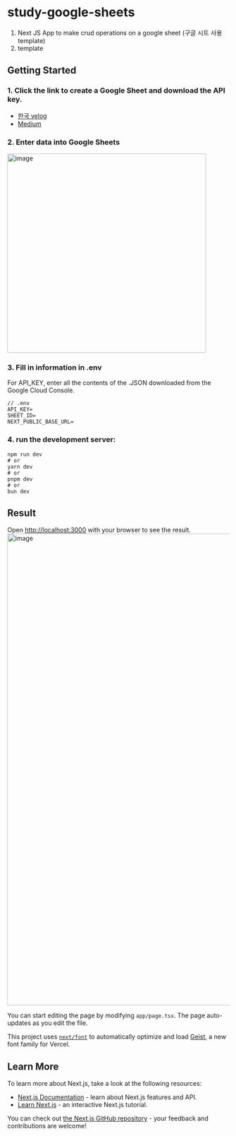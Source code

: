 # study-google-sheets
1. Next JS App to make crud operations on a google sheet (구글 시트 사용 template)
2. template

## Getting Started

### 1. Click the link to create a Google Sheet and download the API key.

- [한국 velog](https://velog.io/@junsugi/Google-Sheet-%EC%97%B0%EB%8F%99%ED%95%98%EA%B8%B0-feat.-Google-API)
- [Medium](https://levelup.gitconnected.com/using-google-sheets-as-another-database-in-your-next-js-app-ab1b2c6d8f1a)

### 2. Enter data into Google Sheets

<img width="451" alt="image" src="https://github.com/user-attachments/assets/12c26644-4946-4895-8523-57b7650ce25b" />

### 3. Fill in information in .env
For API_KEY, enter all the contents of the .JSON downloaded from the Google Cloud Console.

```
// .env 
API_KEY=
SHEET_ID=
NEXT_PUBLIC_BASE_URL=
```

### 4. run the development server:

```
npm run dev
# or
yarn dev
# or
pnpm dev
# or
bun dev
```

## Result 
Open [http://localhost:3000](http://localhost:3000) with your browser to see the result.
<img width="1068" alt="image" src="https://github.com/user-attachments/assets/252ebfde-f698-48d3-80dd-18a121431f99" />




You can start editing the page by modifying `app/page.tsx`. The page auto-updates as you edit the file.

This project uses [`next/font`](https://nextjs.org/docs/app/building-your-application/optimizing/fonts) to automatically optimize and load [Geist](https://vercel.com/font), a new font family for Vercel.

## Learn More

To learn more about Next.js, take a look at the following resources:

- [Next.js Documentation](https://nextjs.org/docs) - learn about Next.js features and API.
- [Learn Next.js](https://nextjs.org/learn) - an interactive Next.js tutorial.

You can check out [the Next.js GitHub repository](https://github.com/vercel/next.js) - your feedback and contributions are welcome!
